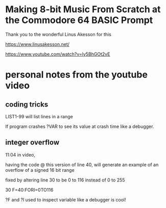 # Making 8-bit Music From Scratch at the Commodore 64 BASIC Prompt

Thank you to the wonderful Linus Akesson for this

https://www.linusakesson.net/

https://www.youtube.com/watch?v=ly5BhGOt2vE



# personal notes from the youtube video

## coding tricks

LIST1-99 will list lines in a range

If program crashes ?VAR to see its value at crash time like a debugger.

## integer overflow

11:04 in video, 

having the code @ this version of line 40, will generate an example of an overflow of a signed 16 bit range

fixed by altering line 30 to be 0 to 116 instead of 0 to 255

30 F=40:FORI=0TO116

?F and ?I used to inspect variable like a debugger is cool!

